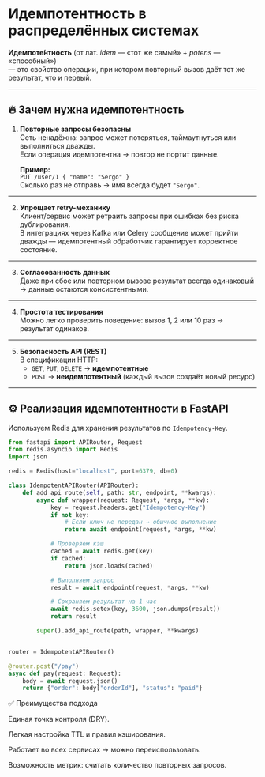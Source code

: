 
# Идемпотентность в распределённых системах

**Идемпоте́нтность** (от лат. *idem* — «тот же самый» + *potens* — «способный»)  
— это свойство операции, при котором повторный вызов даёт тот же результат, что и первый.

---

## 🔥 Зачем нужна идемпотентность

1. **Повторные запросы безопасны**  
   Сеть ненадёжна: запрос может потеряться, таймаутнуться или выполниться дважды.  
   Если операция идемпотентна → повтор не портит данные.

   **Пример:**  
   `PUT /user/1 { "name": "Sergo" }`  
   Сколько раз не отправь → имя всегда будет `"Sergo"`.

---

2. **Упрощает retry-механику**  
   Клиент/сервис может ретраить запросы при ошибках без риска дублирования.  
   В интеграциях через Kafka или Celery сообщение может прийти дважды — идемпотентный обработчик гарантирует корректное состояние.

---

3. **Согласованность данных**  
   Даже при сбое или повторном вызове результат всегда одинаковый → данные остаются консистентными.

---

4. **Простота тестирования**  
   Можно легко проверить поведение: вызов 1, 2 или 10 раз → результат одинаков.

---

5. **Безопасность API (REST)**  
   В спецификации HTTP:
   - `GET`, `PUT`, `DELETE` → **идемпотентные**
   - `POST` → **неидемпотентный** (каждый вызов создаёт новый ресурс)

---

## ⚙️ Реализация идемпотентности в FastAPI

Используем Redis для хранения результатов по `Idempotency-Key`.

```python
from fastapi import APIRouter, Request
from redis.asyncio import Redis
import json

redis = Redis(host="localhost", port=6379, db=0)

class IdempotentAPIRouter(APIRouter):
    def add_api_route(self, path: str, endpoint, **kwargs):
        async def wrapper(request: Request, *args, **kw):
            key = request.headers.get("Idempotency-Key")
            if not key:
                # Если ключ не передан → обычное выполнение
                return await endpoint(request, *args, **kw)

            # Проверяем кэш
            cached = await redis.get(key)
            if cached:
                return json.loads(cached)

            # Выполняем запрос
            result = await endpoint(request, *args, **kw)

            # Сохраняем результат на 1 час
            await redis.setex(key, 3600, json.dumps(result))
            return result

        super().add_api_route(path, wrapper, **kwargs)


router = IdempotentAPIRouter()

@router.post("/pay")
async def pay(request: Request):
    body = await request.json()
    return {"order": body["orderId"], "status": "paid"}

```

✅ Преимущества подхода

Единая точка контроля (DRY).

Легкая настройка TTL и правил кэширования.

Работает во всех сервисах → можно переиспользовать.

Возможность метрик: считать количество повторных запросов.
